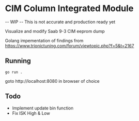 # CIM Column Integrated Module

-- WIP -- This is not accurate and production ready yet

Visualize and modify Saab 9-3 CIM eeprom dump

Golang impementation of findings from https://www.trionictuning.com/forum/viewtopic.php?f=5&t=2167

## Running

    go run .

goto http://localhost:8080 in browser of choice

## Todo

* Implement update bin function
* Fix ISK High & Low
